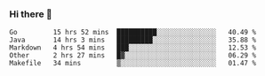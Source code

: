 ### Hi there 👋

<!--
**yeya24/yeya24** is a ✨ _special_ ✨ repository because its `README.md` (this file) appears on your GitHub profile.

Here are some ideas to get you started:

- 🔭 I’m currently working on ...
- 🌱 I’m currently learning ...
- 👯 I’m looking to collaborate on ...
- 🤔 I’m looking for help with ...
- 💬 Ask me about ...
- 📫 How to reach me: ...
- 😄 Pronouns: ...
- ⚡ Fun fact: ...
-->

<!--START_SECTION:waka-->
```text
Go         15 hrs 52 mins  ██████████░░░░░░░░░░░░░░░   40.49 % 
Java       14 hrs 3 mins   █████████░░░░░░░░░░░░░░░░   35.88 % 
Markdown   4 hrs 54 mins   ███░░░░░░░░░░░░░░░░░░░░░░   12.53 % 
Other      2 hrs 27 mins   █▓░░░░░░░░░░░░░░░░░░░░░░░   06.29 % 
Makefile   34 mins         ▒░░░░░░░░░░░░░░░░░░░░░░░░   01.47 % 
```
<!--END_SECTION:waka-->
